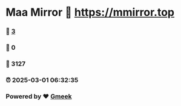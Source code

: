 # Maa Mirror :link: https://mmirror.top 
### :page_facing_up: [3](https://mmirror.top/tag.html) 
### :speech_balloon: 0 
### :hibiscus: 3127 
### :alarm_clock: 2025-03-01 06:32:35 
### Powered by :heart: [Gmeek](https://github.com/Meekdai/Gmeek)
